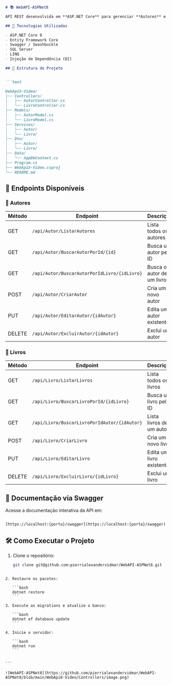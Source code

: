 ```markdown
# 📚 WebAPI-ASPNet8

API REST desenvolvida em **ASP.NET Core** para gerenciar **Autores** e **Livros**, com separação por camadas (Controller, Service, DTO, Model) e documentação via **Swagger**.

## 🚀 Tecnologias Utilizadas

- ASP.NET Core 8
- Entity Framework Core
- Swagger / Swashbuckle
- SQL Server
- LINQ
- Injeção de Dependência (DI)

## 📂 Estrutura do Projeto


```text

WebApi8-Video/
├── Controllers/
│   ├── AutorController.cs
│   └── LivroController.cs
├── Models/
│   ├── AutorModel.cs
│   └── LivroModel.cs
├── Services/
│   ├── Autor/
│   └── Livro/
├── Dto/
│   ├── Autor/
│   └── Livro/
├── Data/
│   └── AppDbContext.cs
├── Program.cs
├── WebApi8-Video.csproj
└── README.md

```

## 🧪 Endpoints Disponíveis

### 📘 Autores

| Método | Endpoint | Descrição |
|--------|----------|-----------|
| GET    | `/api/Autor/ListarAutores` | Lista todos os autores |
| GET    | `/api/Autor/BuscarAutorPorId/{id}` | Busca um autor pelo ID |
| GET    | `/api/Autor/BuscarAutorPorIdLivro/{idLivro}` | Busca o autor de um livro |
| POST   | `/api/Autor/CriarAutor` | Cria um novo autor |
| PUT    | `/api/Autor/EditarAutor/{idAutor}` | Edita um autor existente |
| DELETE | `/api/Autor/ExcluirAutor/{idAutor}` | Exclui um autor |

### 📗 Livros

| Método | Endpoint | Descrição |
|--------|----------|-----------|
| GET    | `/api/Livro/ListarLivros` | Lista todos os livros |
| GET    | `/api/Livro/BuscarLivroPorId/{idLivro}` | Busca um livro pelo ID |
| GET    | `/api/Livro/BuscarLivroPorIdAutor/{idAutor}` | Lista livros de um autor |
| POST   | `/api/Livro/CriarLivro` | Cria um novo livro |
| PUT    | `/api/Livro/EditarLivro` | Edita um livro existente |
| DELETE | `/api/Livro/ExcluirLivro/{idLivro}` | Exclui um livro |

## 📑 Documentação via Swagger

Acesse a documentação interativa da API em:

```

[https://localhost:{porta}/swagger](https://localhost:{porta}/swagger)

````

## 🛠️ Como Executar o Projeto

1. Clone o repositório:
   ```bash
   git clone git@github.com:pierrialexandervidmar/WebAPI-ASPNet8.git
````

2. Restaure os pacotes:

   ```bash
   dotnet restore
   ```

3. Execute as migrations e atualize o banco:

   ```bash
   dotnet ef database update
   ```

4. Inicie o servidor:

   ```bash
   dotnet run
   ```


```

![WebAPI-ASPNet8](https://github.com/pierrialexandervidmar/WebAPI-ASPNet8/blob/main/WebApi8-Video/Controllers/image.png)
